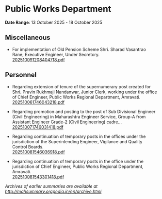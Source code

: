 # Public Works Department

**Date Range**: 13 October 2025 - 18 October 2025


## Miscellaneous
- For implementation of Old Pension Scheme  Shri. Sharad Vasantrao Rane, Executive Engineer, Under Secretory.\
  [202510091208404718.pdf](https://gr.maharashtra.gov.in/Site/Upload/Government%20Resolutions/English/202510091208404718.pdf)

## Personnel
- Regarding extension of tenure of the supernumerary post created for Shri. Pravin Rukhmaji Nandanwar, Junior Clerk, working under the office of Chief Engineer, Public Works Regional Department, Amravati.\
  [202510061746043218.pdf](https://gr.maharashtra.gov.in/Site/Upload/Government%20Resolutions/English/202510061746043218.pdf)

- Regarding promotion and posting to the post of Sub Divisional Engineer (Civil Engineering) in Maharashtra Engineer Service, Group-A from Assistant Engineer Grade-2 (Civil Engineering) cadre...\
  [202510071746031418.pdf](https://gr.maharashtra.gov.in/Site/Upload/Government%20Resolutions/English/202510071746031418.pdf)

- Regarding continuation of temporary posts in the offices under the jurisdiction of the Superintending Engineer, Vigilance and Quality Control Boards.\
  [202510081546036918.pdf](https://gr.maharashtra.gov.in/Site/Upload/Government%20Resolutions/English/202510081546036918.pdf)

- Regarding continuation of temporary posts in the office under the jurisdiction of Chief Engineer, Public Works Regional Department, Amravati.\
  [202510081543301418.pdf](https://gr.maharashtra.gov.in/Site/Upload/Government%20Resolutions/English/202510081543301418.pdf)


*Archives of earlier summaries are available at http://mahsummary.orgpedia.in/en/archive.html*